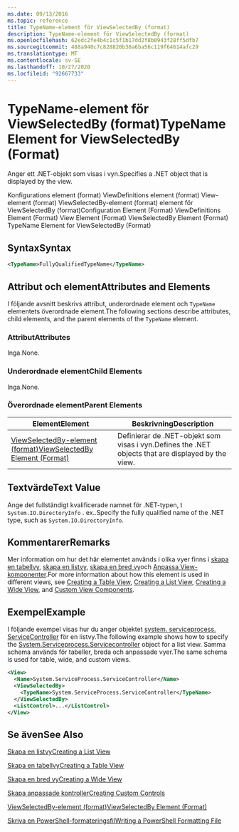 ```yaml
---
ms.date: 09/13/2016
ms.topic: reference
title: TypeName-element för ViewSelectedBy (format)
description: TypeName-element för ViewSelectedBy (format)
ms.openlocfilehash: 62edc2fe4b4c1c5f1b17dd2f8b0943f28ff5dfb7
ms.sourcegitcommit: 488a940c7c828820b36a6ba56c119f64614afc29
ms.translationtype: MT
ms.contentlocale: sv-SE
ms.lasthandoff: 10/27/2020
ms.locfileid: "92667733"
---
```

# <a name="typename-element-for-viewselectedby-format"></a><span data-ttu-id="f324d-103">TypeName-element för ViewSelectedBy (format)</span><span class="sxs-lookup"><span data-stu-id="f324d-103">TypeName Element for ViewSelectedBy (Format)</span></span>

<span data-ttu-id="f324d-104">Anger ett .NET-objekt som visas i vyn.</span><span class="sxs-lookup"><span data-stu-id="f324d-104">Specifies a .NET object that is displayed by the view.</span></span>

<span data-ttu-id="f324d-105">Konfigurations element (format) ViewDefinitions element (format) View-element (format) ViewSelectedBy-element (format) element för ViewSelectedBy (format)</span><span class="sxs-lookup"><span data-stu-id="f324d-105">Configuration Element (Format) ViewDefinitions Element (Format) View Element (Format) ViewSelectedBy Element (Format) TypeName Element for ViewSelectedBy (Format)</span></span>

## <a name="syntax"></a><span data-ttu-id="f324d-106">Syntax</span><span class="sxs-lookup"><span data-stu-id="f324d-106">Syntax</span></span>

```xml
<TypeName>FullyQualifiedTypeName</TypeName>
```

## <a name="attributes-and-elements"></a><span data-ttu-id="f324d-107">Attribut och element</span><span class="sxs-lookup"><span data-stu-id="f324d-107">Attributes and Elements</span></span>

<span data-ttu-id="f324d-108">I följande avsnitt beskrivs attribut, underordnade element och `TypeName` elementets överordnade element.</span><span class="sxs-lookup"><span data-stu-id="f324d-108">The following sections describe attributes, child elements, and the parent elements of the `TypeName` element.</span></span>

### <a name="attributes"></a><span data-ttu-id="f324d-109">Attribut</span><span class="sxs-lookup"><span data-stu-id="f324d-109">Attributes</span></span>

<span data-ttu-id="f324d-110">Inga.</span><span class="sxs-lookup"><span data-stu-id="f324d-110">None.</span></span>

### <a name="child-elements"></a><span data-ttu-id="f324d-111">Underordnade element</span><span class="sxs-lookup"><span data-stu-id="f324d-111">Child Elements</span></span>

<span data-ttu-id="f324d-112">Inga.</span><span class="sxs-lookup"><span data-stu-id="f324d-112">None.</span></span>

### <a name="parent-elements"></a><span data-ttu-id="f324d-113">Överordnade element</span><span class="sxs-lookup"><span data-stu-id="f324d-113">Parent Elements</span></span>

|<span data-ttu-id="f324d-114">Element</span><span class="sxs-lookup"><span data-stu-id="f324d-114">Element</span></span>|<span data-ttu-id="f324d-115">Beskrivning</span><span class="sxs-lookup"><span data-stu-id="f324d-115">Description</span></span>|
|-------------|-----------------|
|[<span data-ttu-id="f324d-116">ViewSelectedBy-element (format)</span><span class="sxs-lookup"><span data-stu-id="f324d-116">ViewSelectedBy Element (Format)</span></span>](./viewselectedby-element-format.md)|<span data-ttu-id="f324d-117">Definierar de .NET-objekt som visas i vyn.</span><span class="sxs-lookup"><span data-stu-id="f324d-117">Defines the .NET objects that are displayed by the view.</span></span>|

## <a name="text-value"></a><span data-ttu-id="f324d-118">Textvärde</span><span class="sxs-lookup"><span data-stu-id="f324d-118">Text Value</span></span>

<span data-ttu-id="f324d-119">Ange det fullständigt kvalificerade namnet för .NET-typen, t `System.IO.DirectoryInfo` . ex..</span><span class="sxs-lookup"><span data-stu-id="f324d-119">Specify the fully qualified name of the .NET type, such as `System.IO.DirectoryInfo`.</span></span>

## <a name="remarks"></a><span data-ttu-id="f324d-120">Kommentarer</span><span class="sxs-lookup"><span data-stu-id="f324d-120">Remarks</span></span>

<span data-ttu-id="f324d-121">Mer information om hur det här elementet används i olika vyer finns i [skapa en tabellvy](./creating-a-table-view.md), [skapa en listvy](./creating-a-list-view.md), [skapa en bred vy](./creating-a-wide-view.md)och [Anpassa View-komponenter](./creating-custom-controls.md).</span><span class="sxs-lookup"><span data-stu-id="f324d-121">For more information about how this element is used in different views, see [Creating a Table View](./creating-a-table-view.md), [Creating a List View](./creating-a-list-view.md), [Creating a Wide View](./creating-a-wide-view.md), and [Custom View Components](./creating-custom-controls.md).</span></span>

## <a name="example"></a><span data-ttu-id="f324d-122">Exempel</span><span class="sxs-lookup"><span data-stu-id="f324d-122">Example</span></span>

<span data-ttu-id="f324d-123">I följande exempel visas hur du anger objektet [system. serviceprocess. ServiceController](/dotnet/api/System.ServiceProcess.ServiceController) för en listvy.</span><span class="sxs-lookup"><span data-stu-id="f324d-123">The following example shows how to specify the [System.Serviceprocess.Servicecontroller](/dotnet/api/System.ServiceProcess.ServiceController) object for a list view.</span></span> <span data-ttu-id="f324d-124">Samma schema används för tabeller, breda och anpassade vyer.</span><span class="sxs-lookup"><span data-stu-id="f324d-124">The same schema is used for table, wide, and custom views.</span></span>

```xml
<View>
  <Name>System.ServiceProcess.ServiceController</Name>
  <ViewSelectedBy>
    <TypeName>System.ServiceProcess.ServiceController</TypeName>
  </ViewSelectedBy>
  <ListControl>...</ListControl>
</View>
```

## <a name="see-also"></a><span data-ttu-id="f324d-125">Se även</span><span class="sxs-lookup"><span data-stu-id="f324d-125">See Also</span></span>

[<span data-ttu-id="f324d-126">Skapa en listvy</span><span class="sxs-lookup"><span data-stu-id="f324d-126">Creating a List View</span></span>](./creating-a-list-view.md)

[<span data-ttu-id="f324d-127">Skapa en tabellvy</span><span class="sxs-lookup"><span data-stu-id="f324d-127">Creating a Table View</span></span>](./creating-a-table-view.md)

[<span data-ttu-id="f324d-128">Skapa en bred vy</span><span class="sxs-lookup"><span data-stu-id="f324d-128">Creating a Wide View</span></span>](./creating-a-wide-view.md)

[<span data-ttu-id="f324d-129">Skapa anpassade kontroller</span><span class="sxs-lookup"><span data-stu-id="f324d-129">Creating Custom Controls</span></span>](./creating-custom-controls.md)

[<span data-ttu-id="f324d-130">ViewSelectedBy-element (format)</span><span class="sxs-lookup"><span data-stu-id="f324d-130">ViewSelectedBy Element (Format)</span></span>](./viewselectedby-element-format.md)

[<span data-ttu-id="f324d-131">Skriva en PowerShell-formateringsfil</span><span class="sxs-lookup"><span data-stu-id="f324d-131">Writing a PowerShell Formatting File</span></span>](./writing-a-powershell-formatting-file.md)
